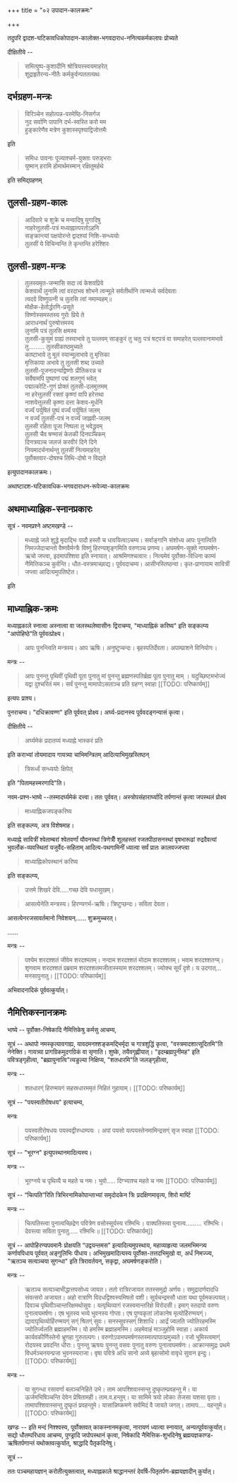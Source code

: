 +++
title = "०२ उपादान-कालक्रमः"

+++

तदुपरि द्वादश-घटिकावधिकोपादान-कालोक्त-भगवदाराध-ननित्यकर्मकलापः प्रोच्यते 

दीक्षितीये --

> समित्पुष्प-कुशादीनि श्रोत्रियस्स्वयमाहरेत्  
शूद्राहृतैरन्य-नीतैः कर्मकुर्वन्पततत्यथः 

## दर्भग्रहण-मन्त्रः 

> विरिञ्चेन सहोत्पन्न-परमेष्ठि-निसर्गज  
नुद सर्वाणि पापानि दर्भ-स्वस्ति करो मम  
हुङ्कारेणैव मत्रेण कुशास्स्पृश्याद्विजोत्तमैः 

इति 

> समिधः पावनाः पूज्याश्चर्म-युक्ताः परुड्भराः  
युष्मान् हरामि होमार्थमस्मान् रक्षितुमर्हथे 

इति समिद्ग्रहणम् 

## तुलसी-ग्रहण-कालः 

> आदिवारे च शुक्रे च मन्वादिषु युगादिषु  
नाहरेत्तुलसी-पत्रं मध्याह्नात्परतोऽहनि  
सङ्क्रान्त्यां पक्षयोरन्ते द्वादश्यां निशि-सन्ध्ययोः  
तुलसीं ये विचिन्वन्ति ते कृन्तन्ति हरेश्शिरः

## तुलसी-ग्रहण-मन्त्रः 

> तुलस्यमृत-जन्मासि सदा त्वं केशवप्रिये  
केशवार्थे लुनामि त्वां वरदाभव शोभने 
त्वन्मूले सर्वतीर्थानि त्वन्मध्ये सर्वदेवताः  
त्वदग्रे विष्णुपत्नी च तुलसि त्वां नमाम्यहम्॥  
मोक्षैक-हेतोर्द्धरणि-प्रसूते  
विष्णोस्समस्तस्य गुरोः प्रिये ते  
आराधनार्थं पुरुषोत्तमस्य  
लुनामि पत्रं तुलसि क्षमस्व  
तुलसी-कुसुमं ग्राह्यं तस्याभावे तु पल्लवम् 
साङ्कुरं तु चतुः पत्रं षट्पत्रं वा समाहरेत् 
पल्लवानामभावे तु......... तुलसीकाष्ठमुच्यते  
काष्टाभावे तु मूलं स्यान्मूलाभावे तु मृत्तिका  
मृत्तिकाया अभावे तु तुलसी शब्द उच्यते  
तुलसी-पूजनादन्यद्विष्णोः प्रीतिकरन्न च  
सर्वेषामपि पुष्पाणां पद्मं शतगुणं भवेत्  
पद्मात्कोटि-गुणं प्रोक्तं तुलसी-दलमुत्तमम्  
ना हरेत्तुलसीं रक्तां कृष्णां वापि हरेत्तथा  
नाशयेत्तुलसी कृष्णा दत्ता केशव-मूर्धनि  
वर्ज्यं पर्युषितं पुष्पं वर्ज्यं पर्युषितं जलम्  
न वर्ज्यं तुलसी-पत्रं न वर्ज्यं जाह्नवी-जलम्  
तुलसी रहिता पूजा निष्पला तु भवेद्ध्रुवम्  
तुलसी चैव षण्मासं केतकी दिनपञ्चकम्  
दिनत्रयञ्च जलजं करवीरं दिने दिने  
नियमादर्चनार्थन्तु तुलसीं नित्यमाहरेत्  
पूर्वोक्तवार-दोषश्च तिथि-दोषो न विद्यते 

इत्युपादानकालक्रमः। 

अथाष्टादश-घटिकावधिक-भगवदाराधन-रूपेज्या-कालक्रमः 

## अथमाध्याह्निक-स्नानप्रकारः 

सूत्रं - नवमप्रश्ने अष्टमखण्डे --

> मध्याह्ने जले शुद्धे मृदाद्भिः पादौ हस्तौ च धावयित्वाऽचम्य। सर्वाङ्गानि संशोध्य आपः पुनात्विति निमज्जेदाचान्तो वैष्णवैर्मन्त्रैः विष्णुं हिरण्यशृङ्गमिति वरुणञ्च प्रणम्य। अघमर्षण-सूक्ते नाघमर्षण-ऋचो जप्त्वा, इदमापश्शिवा इति स्नायात्। आश्रमिणश्चत्वारः। नित्यमेवं पूर्वोक्त-विधिना काम्यं नैमित्तिकञ्च कुर्वन्ति। धौत-वस्त्रमाच्छाद्य। पूर्ववदाचम्य। आसीनस्तिष्ठन्वा। कृत-प्राणायाम सावित्रीं जप्त्वा आदित्यमुपतिष्टेत। 

इति 

## माध्याह्निक-क्रमः 

मध्याह्नकाले स्नात्वा अस्नात्वा वा जलस्थलेष्वासीनः द्विराचम्य, "माध्याह्निकं करिष्य" इति सङ्कल्प्य "आपोहिष्ठे"ति पूर्ववत्प्रोक्ष्य। 

> आपः पुनन्त्विति मन्त्रस्य। आप ऋषिः। अनुष्टुप्चन्दः। बृहस्पतिर्देवता। अपाम्प्राशने विनियोगः।

मन्त्रः --

> आपः पुनन्तु पृथिवीं पृथिवी पूता पुनातु मां पुनन्तु ब्रह्मणस्पतिर्ब्रह्म पूता पुनातु माम् । यदुच्छिष्टमभोज्यं यद्वा दुश्चरितं मम। सर्वं पुनन्तु मामापोऽसताञ्च प्रति ग्रहग्ग् स्वाहा 
[[TODO: परिष्कार्यम्]]

इत्यपः प्राश्य।

पुनराचम्य। "दधिक्रावण्ण" इति पूर्ववत् प्रोक्ष्य। अर्घ्य-प्रदानस्य पूर्ववदङ्गन्यासं कृत्वा। 

दीक्षितीये --

> अर्घ्यमेकं प्रदातव्यं मध्याह्ने भास्करं प्रति

इति कराभ्यां तोयमादाय गायत्र्या चाभिमन्त्रितम् आदित्याभिमुखस्तिष्ठन् 

> त्रिरूर्ध्वं सन्ध्ययोः क्षिपेत् 

इति "पितामहस्मरणादि"ति। 

नवम-प्रश्न-भाष्ये --तस्मादर्घ्यमेकं दत्त्वा। ततः पूर्ववत्। अस्त्रोपसंहारार्घ्यादि तर्पणान्तं कृत्वा जपस्थलं प्रोक्ष्य 

> माध्याह्निकजपङ्करिष्य 

इति सङ्कल्प्य, अत्र विशेषमाह। 

मध्याह्ने सावित्रीं श्वेताम्बरां श्वेतवर्णां यौवनस्थां त्रिणेत्रीँ शूलहस्तां रजतपीठासनस्थां वृषभारूढां रुद्रदैवत्यां भुवर्लोक-व्यवस्थितां यजुर्वेद-सहिताम् आदित्य-पथगामिनीं ध्यात्वा सर्वं प्रातः कालवज्जप्त्वा 

> माध्याह्निकोपस्थानं करिष्य 

इति सङ्कल्प्य, 

> उत्तमे शिखरे देवि.....गच्छ देवि यधासुखम्। 

> आसत्येनेति मन्त्रस्य। हिरण्यगर्भ-ऋषिः। त्रिष्टुप्छन्दः। सविता देवता। 

आसत्येनरजसावर्तमानो निवेशयन्...... शुक्रमुच्चरत्। 

...... 

मन्त्रः --

> पश्येम शरदश्शतं जीवेम शरदश्मतम्। नन्दाम शरदश्शतं मोदाम शरदश्शतम्। भवाम शरदश्शतग्म्। शृणवाम शरदश्शतं प्रब्रवाम शरदश्शतमजीतास्स्याम शरदश्शतम्। ज्योक्च सूर्यं दृशे। य उदगात्... मनसापुनातु। 
[[TODO: परिष्कार्यम्]]

अभिवादनादिकं पूर्ववत्कुर्यात्।

## नैमित्तिकस्नानक्रमः 

भाष्ये -- पूर्वोक्त-निषेकादि नैमित्तिकेषु कर्मसु आचम्य, 

सूत्रं -- अथापो नमस्कृत्यावगाह्य, यावदमनश्शङ्कमद्भिर्मृदा च गात्रशुद्धिं कृत्वा, "वस्त्रमादशात्सूदितमि"ति नेनेक्ति। गायत्र्या प्रागग्रिकमुदगग्रिकं वा सृणाति। शुष्के, तयैवगृह्णीयात्। "इदम्ब्रह्मपुनीमह" इति पवित्रङ्गृहीत्वा, "ब्रह्मापुनात्वि"त्यङुल्या निक्षिप्य, "शतधारमि"ति जलङ्गृहीत्वा, 

मन्त्रः -- 

> शतधारग्ं हिरण्मयगं सहस्रधारममृतं निहितं गुहायाम्। 
[[TODO: परिष्कार्यम्]]

सूत्रं -- "पयस्वतीरोषधय" इत्याचम्य, 

मन्त्रः

> पयस्वतीरोषधयः पयस्वद्वीरुधाम्पयः । अपां पयसो यत्पयस्तेनमामिन्द्रसग्ं सृज स्वाहा 
[[TODO: परिष्कार्यम्]]

सूत्रं -- "भूरग्न" इत्युपस्थानमादित्यस्य। 

मन्त्रः -- 

> भूरग्नये च पृथिव्यै च महते च नमः। भुवो..... दिग्भ्याश्च महते च नमः 
[[TODO: परिष्कार्यम्]]

सूत्रं -- “चित्पति”रिति त्रिभिरनामिकोपान्ताभ्यां समृदोदकेन त्रिः प्रदक्षिणमावृत्य, शिरो मार्ष्टि 

मन्त्रः -- 

> चित्पतिस्त्वा पुनात्वच्छिद्रेण पवित्रेण वसोस्सूर्यस्य रश्मिभिः। वाक्पतिस्त्वा पुनात्व......... रश्मिभिः। देवस्त्वा सविता पुनातु..... रश्मिभिः॥
[[TODO: परिष्कार्यम्]] 

सूत्रं -- आपोहिरण्यपवमानैः प्रोक्षयति “उद्वयन्तमस” इत्यादित्यमुपस्थाय, महाव्याहृत्या जलमभिमन्त्र्य कर्णावपिधाय पूर्ववत् अङ्गुलिभिः पीधाय। अभिमुखमादित्यस्य पूर्वोक्त-तत्तदभिमुखो वा, अर्धं निमज्ज्य, "ऋतञ्च सत्यञ्चया सुगन्धा" इति त्रिरावर्तयन्, सकृद्वा, अघमर्षणङ्करोति। 

मन्त्रः -- 

> ऋतञ्च सत्यञ्चाभीद्धात्तपसोध्य जायत। ततो रात्रिरजायत ततस्समुद्रो अर्णवः। समुद्रादर्णवादधि संवत्सरो अजायत। अहो रात्राणि विदधद्विश्वस्यमिषतो वशी। सूर्यचन्द्रमसौ धाता यथा पूर्वमकल्पयत्। दिवञ्च पृथिवीञ्चान्तरिक्षमथोसुवः। यत्पृथिव्यागं रजस्वमान्तरिक्षे विरोदसी। इमाग् स्तदापो वरुणः पुनात्वघमर्षणः। एष भूतस्य भव्ये भुवनस्य गोप्ता। एष पुण्यकृतां लोकानेष मृत्योर्हिरण्मयग्ं। द्यावापृथिव्योर्हिरण्मयग्ं सग्ं श्रितग्ं सुवः। सनस्सुवस्सग्ं शिशाधि। आर्द्रं ज्वलति ज्योतिरहमस्मि ज्योतिर्ज्वलति ब्रह्माहमस्मि। यो हमस्मि ब्रह्माहमस्मि। अहमेवाहं माञ्जुहोमि स्वाहा। अकार्य कार्यवकीर्णिस्तेनो भ्रूणहा गुरुतल्पगः। वरुणोऽपामघमर्षणस्तस्मात्पापात्प्रमुच्यते। रजो भूमिस्त्वमाग्ं रोदयस्व प्रवदन्ति धीराः। पुनन्तु ऋषयः पुनन्तु वसवः पुनातु वरुणः पुनात्वघमर्षणः। आक्रान्समुद्रः प्रथमे विधर्मञ्चनयन्प्रजा भुवनस्यराजा। वृषा पवित्रे अधि सानो अव्ये बृहत्सोमो वावृधे सुवान इन्दुः। 
[[TODO: परिष्कार्यम्]]

मन्त्रः -- 

> या सुगन्धा रसावर्णा बलञ्चनिहिते उभे। ताम आपश्शिवास्सन्तु दुष्कृतम्प्रवहन्तु मे। या ऊर्जमभिषिञ्चन्ति देवेन प्रेषितामही। ताम.व.हन्तुम्। या सामिमे त्रयो लोकाः तेजसा यशसा वृताः। तामापश्शिवास्सन्तु दुष्कृतं प्रवहन्तुमे। यासान्निष्क्रमणे सर्वमिदं वै जायते जगत्। तामाप.... वहन्तुमे॥ 
[[TODO: परिष्कार्यम्]]

खण्डः -- इति मन्दं निश्श्वस्य, पूर्वोक्तवत् काकस्नानमकृत्वा, नारायणं ध्यात्वा स्नायात्, अन्यत्पूर्ववत्कुर्यात्। सद्यो धौतम्परिधाय आचम्य, पुण्ड्रादि जपोपस्थानं कृत्वा, निषेकादि नैमित्तिक-शुभदिनेषु ब्रह्मयज्ञकाण्ड-ऋषितर्पणान्तं यथोक्तवत्कुर्यात्, श्राद्धादि पैतृकदिनेषु। 

सूत्रं -- 

ततः पञ्चमहायज्ञान् करोतीत्युक्तत्वात्, मध्याह्नकाले श्राद्धानन्तरं देवर्षि-पितृतर्पण-ब्रह्मयज्ञादीन् कुर्यात्।
